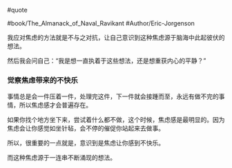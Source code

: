 #quote 

#book/The_Almanack_of_Naval_Ravikant 
#Author/Eric-Jorgenson 

我应对焦虑的方法就是不与之对抗，让自己意识到这种焦虑源于脑海中此起彼伏的想法。

然后我会问自己：“我是想一直执着于这些想法，还是想重获内心的平静？”

### 觉察焦虑带来的不快乐

事情总是会一件压着一件，处理完这件，下一件就会接踵而至，永远有做不完的事情，所以焦虑感才会普遍存在。

如果你找个地方坐下来，尝试着什么都不做，这个时候，焦虑感是最明显的。因为焦虑会让你感觉如坐针毡，会不停的催促你站起来去做事。

所以，很重要的一点就是，意识到是焦虑让你感到不快乐。

而这种焦虑源于一连串不断涌现的想法。
